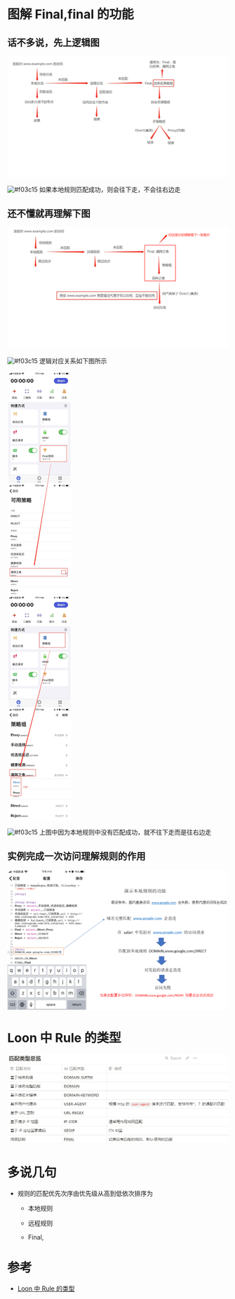 # 图解 Final,final 的功能

## 话不多说，先上逻辑图

![image](https://raw.githubusercontent.com/chiupam/tutorial-image/master/Loon/Final_example.jpg)

![#f03c15](https://placehold.it/15/f03c15/000000?text=+) 如果本地规则匹配成功，则会往下走，不会往右边走

## 还不懂就再理解下图

![image](https://raw.githubusercontent.com/chiupam/tutorial-image/master/Loon/Final_example_1.png)

![#f03c15](https://placehold.it/15/f03c15/000000?text=+) 逻辑对应关系如下图所示

![image](https://raw.githubusercontent.com/chiupam/tutorial-image/master/Loon/Final_example_2.jpg)

![#f03c15](https://placehold.it/15/f03c15/000000?text=+) 上图中因为本地规则中没有匹配成功，就不往下走而是往右边走

## 实例完成一次访问理解规则的作用

![image](https://raw.githubusercontent.com/chiupam/tutorial-image/master/Loon/local.png)

# Loon 中 Rule 的类型

![image](https://raw.githubusercontent.com/chiupam/tutorial-image/master/Loon/Rule_example.png)

# 多说几句

- 规则的匹配优先次序由优先级从高到低依次排序为

  - 本地规则
  
  - 远程规则
  
  - Final,

# 参考

- [Loon 中 Rule 的类型](https://www.notion.so/Rule-878ced7042634ca994d4fc4846d60df4)
